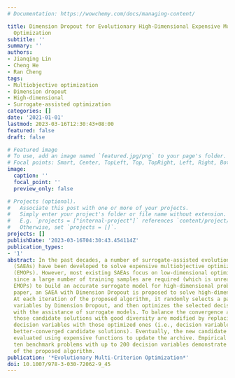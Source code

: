 ```yaml
---
# Documentation: https://wowchemy.com/docs/managing-content/

title: Dimension Dropout for Evolutionary High-Dimensional Expensive Multiobjective
  Optimization
subtitle: ''
summary: ''
authors:
- Jianqing Lin
- Cheng He
- Ran Cheng
tags:
- Multiobjective optimization
- Dimension dropout
- High-dimensional
- Surrogate-assisted optimization
categories: []
date: '2021-01-01'
lastmod: 2023-03-16T12:30:43+08:00
featured: false
draft: false

# Featured image
# To use, add an image named `featured.jpg/png` to your page's folder.
# Focal points: Smart, Center, TopLeft, Top, TopRight, Left, Right, BottomLeft, Bottom, BottomRight.
image:
  caption: ''
  focal_point: ''
  preview_only: false

# Projects (optional).
#   Associate this post with one or more of your projects.
#   Simply enter your project's folder or file name without extension.
#   E.g. `projects = ["internal-project"]` references `content/project/deep-learning/index.md`.
#   Otherwise, set `projects = []`.
projects: []
publishDate: '2023-03-16T04:30:43.454114Z'
publication_types:
- '1'
abstract: In the past decades, a number of surrogate-assisted evolutionary algorithms
  (SAEAs) have been developed to solve expensive multiobjective optimization problems
  (EMOPs). However, most existing SAEAs focus on low-dimensional optimization problems,
  since a large number of training samples are required (which is unrealistic for
  EMOPs) to build an accurate surrogate model for high-dimensional problems. In this
  paper, an SAEA with Dimension Dropout is proposed to solve high-dimensional EMOPs.
  At each iteration of the proposed algorithm, it randomly selects a part of the decision
  variables by Dimension Dropout, and then optimizes the selected decision variables
  with the assistance of surrogate models. To balance the convergence and diversity,
  those candidate solutions with good diversity are modified by replacing the selected
  decision variables with those optimized ones (i.e., decision variables from some
  better-converged candidate solutions). Eventually, the new candidate solutions are
  evaluated using expensive functions to update the archive. Empirical studies on
  ten benchmark problems with up to 200 decision variables demonstrate the competitiveness
  of the proposed algorithm.
publication: '*Evolutionary Multi-Criterion Optimization*'
doi: 10.1007/978-3-030-72062-9_45
---
```

